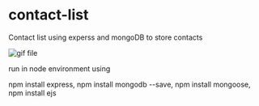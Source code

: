 # contact-list

Contact list using experss and mongoDB to store contacts

![gif file](https://media.giphy.com/media/ssUTUt0wDK9GN6NjlQ/giphy.gif)


run in node environment using

npm install express, 
npm install mongodb --save, 
npm install mongoose, 
npm install ejs
